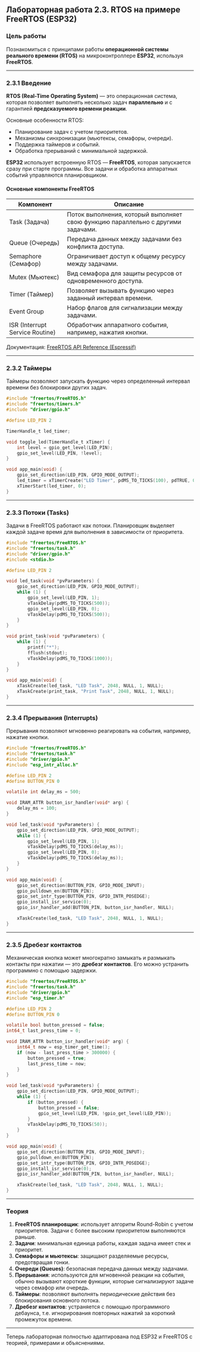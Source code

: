 ## Лабораторная работа 2.3. RTOS на примере FreeRTOS (ESP32)

### Цель работы
Познакомиться с принципами работы **операционной системы реального времени (RTOS)** на микроконтроллере **ESP32**, используя **FreeRTOS**.

---

### 2.3.1 Введение

**RTOS (Real-Time Operating System)** — это операционная система, которая позволяет выполнять несколько задач **параллельно** и с гарантией **предсказуемого времени реакции**.

Основные особенности RTOS:
- Планирование задач с учетом приоритетов.
- Механизмы синхронизации (мьютексы, семафоры, очереди).
- Поддержка таймеров и событий.
- Обработка прерываний с минимальной задержкой.

**ESP32** использует встроенную RTOS — **FreeRTOS**, которая запускается сразу при старте программы. Все задачи и обработка аппаратных событий управляются планировщиком.

#### Основные компоненты FreeRTOS
| Компонент | Описание |
|-----------|----------|
| Task (Задача) | Поток выполнения, который выполняет свою функцию параллельно с другими задачами. |
| Queue (Очередь) | Передача данных между задачами без конфликта доступа. |
| Semaphore (Семафор) | Ограничивает доступ к общему ресурсу между задачами. |
| Mutex (Мьютекс) | Вид семафора для защиты ресурсов от одновременного доступа. |
| Timer (Таймер) | Позволяет вызывать функцию через заданный интервал времени. |
| Event Group | Набор флагов для сигнализации между задачами. |
| ISR (Interrupt Service Routine) | Обработчик аппаратного события, например, нажатия кнопки. |

Документация: [FreeRTOS API Reference (Espressif)](https://docs.espressif.com/projects/esp-idf/en/latest/esp32/api-reference/system/freertos.html)

---

### 2.3.2 Таймеры
Таймеры позволяют запускать функцию через определенный интервал времени без блокировки других задач.

```c
#include "freertos/FreeRTOS.h"
#include "freertos/timers.h"
#include "driver/gpio.h"

#define LED_PIN 2

TimerHandle_t led_timer;

void toggle_led(TimerHandle_t xTimer) {
    int level = gpio_get_level(LED_PIN);
    gpio_set_level(LED_PIN, !level);
}

void app_main(void) {
    gpio_set_direction(LED_PIN, GPIO_MODE_OUTPUT);
    led_timer = xTimerCreate("LED Timer", pdMS_TO_TICKS(100), pdTRUE, 0, toggle_led);
    xTimerStart(led_timer, 0);
}
```

---

### 2.3.3 Потоки (Tasks)
Задачи в FreeRTOS работают как потоки. Планировщик выделяет каждой задаче время для выполнения в зависимости от приоритета.

```c
#include "freertos/FreeRTOS.h"
#include "freertos/task.h"
#include "driver/gpio.h"
#include <stdio.h>

#define LED_PIN 2

void led_task(void *pvParameters) {
    gpio_set_direction(LED_PIN, GPIO_MODE_OUTPUT);
    while (1) {
        gpio_set_level(LED_PIN, 1);
        vTaskDelay(pdMS_TO_TICKS(500));
        gpio_set_level(LED_PIN, 0);
        vTaskDelay(pdMS_TO_TICKS(500));
    }
}

void print_task(void *pvParameters) {
    while (1) {
        printf("*");
        fflush(stdout);
        vTaskDelay(pdMS_TO_TICKS(1000));
    }
}

void app_main(void) {
    xTaskCreate(led_task, "LED Task", 2048, NULL, 1, NULL);
    xTaskCreate(print_task, "Print Task", 2048, NULL, 1, NULL);
}
```

---

### 2.3.4 Прерывания (Interrupts)
Прерывания позволяют мгновенно реагировать на события, например, нажатие кнопки.

```c
#include "freertos/FreeRTOS.h"
#include "freertos/task.h"
#include "driver/gpio.h"
#include "esp_intr_alloc.h"

#define LED_PIN 2
#define BUTTON_PIN 0

volatile int delay_ms = 500;

void IRAM_ATTR button_isr_handler(void* arg) {
    delay_ms = 100;
}

void led_task(void *pvParameters) {
    gpio_set_direction(LED_PIN, GPIO_MODE_OUTPUT);
    while (1) {
        gpio_set_level(LED_PIN, 1);
        vTaskDelay(pdMS_TO_TICKS(delay_ms));
        gpio_set_level(LED_PIN, 0);
        vTaskDelay(pdMS_TO_TICKS(delay_ms));
    }
}

void app_main(void) {
    gpio_set_direction(BUTTON_PIN, GPIO_MODE_INPUT);
    gpio_pulldown_en(BUTTON_PIN);
    gpio_set_intr_type(BUTTON_PIN, GPIO_INTR_POSEDGE);
    gpio_install_isr_service(0);
    gpio_isr_handler_add(BUTTON_PIN, button_isr_handler, NULL);

    xTaskCreate(led_task, "LED Task", 2048, NULL, 1, NULL);
}
```

---

### 2.3.5 Дребезг контактов
Механическая кнопка может многократно замыкать и размыкать контакты при нажатии — это **дребезг контактов**. Его можно устранить программно с помощью задержки.

```c
#include "freertos/FreeRTOS.h"
#include "freertos/task.h"
#include "driver/gpio.h"
#include "esp_timer.h"

#define LED_PIN 2
#define BUTTON_PIN 0

volatile bool button_pressed = false;
int64_t last_press_time = 0;

void IRAM_ATTR button_isr_handler(void* arg) {
    int64_t now = esp_timer_get_time();
    if (now - last_press_time > 300000) {
        button_pressed = true;
        last_press_time = now;
    }
}

void led_task(void *pvParameters) {
    gpio_set_direction(LED_PIN, GPIO_MODE_OUTPUT);
    while (1) {
        if (button_pressed) {
            button_pressed = false;
            gpio_set_level(LED_PIN, !gpio_get_level(LED_PIN));
        }
        vTaskDelay(pdMS_TO_TICKS(50));
    }
}

void app_main(void) {
    gpio_set_direction(BUTTON_PIN, GPIO_MODE_INPUT);
    gpio_pulldown_en(BUTTON_PIN);
    gpio_set_intr_type(BUTTON_PIN, GPIO_INTR_POSEDGE);
    gpio_install_isr_service(0);
    gpio_isr_handler_add(BUTTON_PIN, button_isr_handler, NULL);

    xTaskCreate(led_task, "LED Task", 2048, NULL, 1, NULL);
}
```

---

### Теория
1. **FreeRTOS планировщик**: использует алгоритм Round-Robin с учетом приоритетов. Задачи с более высоким приоритетом выполняются раньше.
2. **Задачи**: минимальная единица работы, каждая задача имеет стек и приоритет.
3. **Семафоры и мьютексы**: защищают разделяемые ресурсы, предотвращая гонки.
4. **Очереди (Queues)**: безопасная передача данных между задачами.
5. **Прерывания**: используются для мгновенной реакции на события, обычно вызывают короткие функции, которые сигнализируют задаче через семафор или очередь.
6. **Таймеры**: позволяют выполнять периодические действия без блокирования основного потока.
7. **Дребезг контактов**: устраняется с помощью программного дебаунса, т.е. игнорирования повторных нажатий за короткий промежуток времени.

---

Теперь лабораторная полностью адаптирована под ESP32 и FreeRTOS с теорией, примерами и объяснениями.


